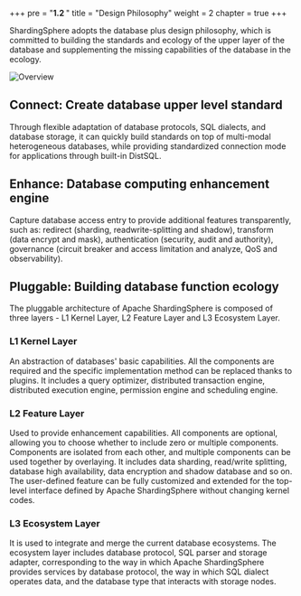 +++
pre = "<b>1.2 </b>"
title = "Design Philosophy"
weight = 2
chapter = true
+++

ShardingSphere adopts the database plus design philosophy, which is committed to building the standards and ecology of the upper layer of the database and supplementing the missing capabilities of the database in the ecology.

![Overview](https://shardingsphere.apache.org/document/current/img/overview.en.png)

## Connect: Create database upper level standard

 Through flexible adaptation of database protocols, SQL dialects, and database storage, it can quickly build standards on top of multi-modal heterogeneous databases, while providing standardized connection mode for applications through built-in DistSQL.

## Enhance: Database computing enhancement engine

Capture database access entry to provide additional features transparently, such as: redirect (sharding, readwrite-splitting and shadow), transform (data encrypt and mask), authentication (security, audit and authority), governance (circuit breaker and access limitation and analyze, QoS and observability).

## Pluggable: Building database function ecology

The pluggable architecture of Apache ShardingSphere is composed of three layers - L1 Kernel Layer, L2 Feature Layer and L3 Ecosystem Layer.

### L1 Kernel Layer

An abstraction of databases' basic capabilities.
All the components are required and the specific implementation method can be replaced thanks to plugins.
It includes a query optimizer, distributed transaction engine, distributed execution engine, permission engine and scheduling engine.

### L2 Feature Layer

Used to provide enhancement capabilities.
All components are optional, allowing you to choose whether to include zero or multiple components.
Components are isolated from each other, and multiple components can be used together by overlaying.
It includes data sharding, read/write splitting, database high availability, data encryption and shadow database and so on.
The user-defined feature can be fully customized and extended for the top-level interface defined by Apache ShardingSphere without changing kernel codes.

### L3 Ecosystem Layer

It is used to integrate and merge the current database ecosystems.
The ecosystem layer includes database protocol, SQL parser and storage adapter, corresponding to the way in which Apache ShardingSphere provides services by database protocol, the way in which SQL dialect operates data, and the database type that interacts with storage nodes.
